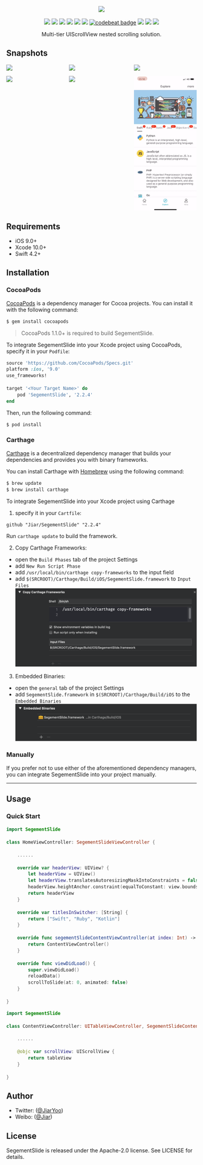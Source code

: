 <p align="center">
  <img src="https://github.com/Jiar/SegementSlide/blob/master/Logo/SegementSlide.png?raw=true">
</p>

<p align="center">
<a href="https://github.com/Jiar/SegementSlide"><img src="https://img.shields.io/badge/language-swift-orange.svg"></a>
<a href="https://travis-ci.org/Jiar/SegementSlide"><img src="https://img.shields.io/travis/Jiar/SegementSlide.svg?branch=master"></a>
<a href="https://github.com/Carthage/Carthage"><img src="https://img.shields.io/badge/Carthage-compatible-4BC51D.svg?style=flat"></a>
<a href="https://cocoapods.org/pods/SegementSlide"><img src="https://img.shields.io/cocoapods/v/SegementSlide.svg?style=flat"></a>
<a href="https://cocoapods.org/pods/SegementSlide"><img src="https://img.shields.io/cocoapods/p/SegementSlide.svg?style=flat"></a>
<a href="https://github.com/Jiar/SegementSlide/blob/master/LICENSE"><img src="https://img.shields.io/cocoapods/l/SegementSlide.svg?style=flat"></a>
<a href="https://codebeat.co/projects/github-com-jiar-segementslide-master"><img alt="codebeat badge" src="https://codebeat.co/badges/79bddc2a-a4d8-46b3-ba59-c4efaf0e2abc" /></a>
<a href="https://codecov.io/gh/Jiar/SegementSlide"><img src="https://codecov.io/gh/Jiar/SegementSlide/branch/master/graph/badge.svg" /></a>
<a href="https://twitter.com/JiarYoo"><img src="https://img.shields.io/badge/twitter-@JiarYoo-blue.svg"></a>
<a href="https://weibo.com/u/2268197591"><img src="https://img.shields.io/badge/weibo-@Jiar-red.svg"></a>
</p>

<p align="center">
Multi-tier UIScrollView nested scrolling solution.
</p>

## Snapshots

<p align="center">
<div style="display:flex">
  <img style="flex-grow:1" src="https://github.com/Jiar/ImageHosting/blob/master/Github/Repositories/SegementSlide/v2/Snapshots/childBouncesType.gif?raw=true" width="32%">
  <img style="flex-grow:1" src="https://github.com/Jiar/ImageHosting/blob/master/Github/Repositories/SegementSlide/v2/Snapshots/transparent1.gif?raw=true" width="33%">
  <img style="flex-grow:1" src="https://github.com/Jiar/ImageHosting/blob/master/Github/Repositories/SegementSlide/v2/Snapshots/inNavigationBar.gif?raw=true" width="32%">
</div>
</p>

<p align="center">
<div style="display:flex">
  <img style="flex-grow:1" src="https://github.com/Jiar/ImageHosting/blob/master/Github/Repositories/SegementSlide/v2/Snapshots/parentBouncesType.gif?raw=true" width="32%">
  <img style="flex-grow:1" src="https://github.com/Jiar/ImageHosting/blob/master/Github/Repositories/SegementSlide/v2/Snapshots/transparent2.gif?raw=true" width="33%">
  <img style="flex-grow:1" src="https://github.com/Jiar/ImageHosting/blob/master/Github/Repositories/SegementSlide/v2/Snapshots/parentBouncesType_segementSwitcherType.gif?raw=true" width="32%">
</div>
</p>

## Requirements

- iOS 9.0+
- Xcode 10.0+
- Swift 4.2+

## Installation

### CocoaPods

[CocoaPods](https://cocoapods.org) is a dependency manager for Cocoa projects. You can install it with the following command:

```bash
$ gem install cocoapods
```

> CocoaPods 1.1.0+ is required to build SegementSlide.

To integrate SegementSlide into your Xcode project using CocoaPods, specify it in your `Podfile`:

```ruby
source 'https://github.com/CocoaPods/Specs.git'
platform :ios, '9.0'
use_frameworks!

target '<Your Target Name>' do
    pod 'SegementSlide', '2.2.4'
end
```

Then, run the following command:

```bash
$ pod install
```

### Carthage

[Carthage](https://github.com/Carthage/Carthage) is a decentralized dependency manager that builds your dependencies and provides you with binary frameworks.

You can install Carthage with [Homebrew](https://brew.sh/) using the following command:

```bash
$ brew update
$ brew install carthage
```

To integrate SegementSlide into your Xcode project using Carthage

1. specify it in your `Cartfile`:

```ogdl
github "Jiar/SegementSlide" "2.2.4"
```

Run `carthage update` to build the framework.

2. Copy Carthage Frameworks:
- open the `Build Phases` tab of the project Settings
- add `New Run Script Phase`
- add `/usr/local/bin/carthage copy-frameworks` to the input field
- add `$(SRCROOT)/Carthage/Build/iOS/SegementSlide.framework` to `Input Files`
![Copy Carthage Frameworks](https://github.com/Jiar/ImageHosting/blob/master/Github/Repositories/SegementSlide/v2/Snapshots/Copy%20Carthage%20Frameworks.png?raw=true)

3. Embedded Binaries:
- open the `general` tab of the project Settings
- add `SegementSlide.framework` in `$(SRCROOT)/Carthage/Build/iOS` to the `Embedded Binaries`
![Embed Binaries](https://github.com/Jiar/ImageHosting/blob/master/Github/Repositories/SegementSlide/v2/Snapshots/Embed%20Binaries.png?raw=true)

### Manually

If you prefer not to use either of the aforementioned dependency managers, you can integrate SegementSlide into your project manually.

---

## Usage

### Quick Start

```swift
import SegementSlide

class HomeViewController: SegementSlideViewController {

    ......
    
    override var headerView: UIView? {
        let headerView = UIView()
        let headerView.translatesAutoresizingMaskIntoConstraints = false
        headerView.heightAnchor.constraint(equalToConstant: view.bounds.height/4).isActive = true
        return headerView
    }

    override var titlesInSwitcher: [String] {
        return ["Swift", "Ruby", "Kotlin"]
    }

    override func segementSlideContentViewController(at index: Int) -> SegementSlideContentScrollViewDelegate? {
        return ContentViewController()
    }

    override func viewDidLoad() {
        super.viewDidLoad()
        reloadData()
        scrollToSlide(at: 0, animated: false)
    }

}
```

```swift
import SegementSlide

class ContentViewController: UITableViewController, SegementSlideContentScrollViewDelegate {

    ......

    @objc var scrollView: UIScrollView {
        return tableView
    }

}
```

## Author

- Twitter: ([@JiarYoo](https://twitter.com/JiarYoo))
- Weibo: ([@Jiar](https://weibo.com/u/2268197591))

## License

SegementSlide is released under the Apache-2.0 license. See LICENSE for details.
